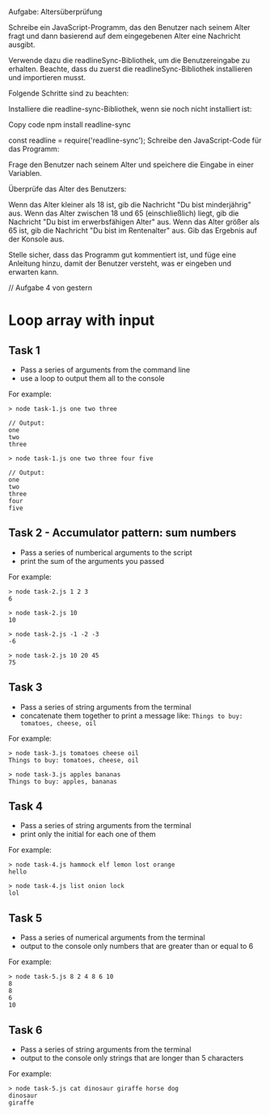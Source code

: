 Aufgabe: Altersüberprüfung

Schreibe ein JavaScript-Programm, das den Benutzer nach seinem Alter fragt und dann basierend auf dem eingegebenen Alter eine Nachricht ausgibt.

Verwende dazu die readlineSync-Bibliothek, um die Benutzereingabe zu erhalten. Beachte, dass du zuerst die readlineSync-Bibliothek installieren und importieren musst.

Folgende Schritte sind zu beachten:

Installiere die readline-sync-Bibliothek, wenn sie noch nicht installiert ist:

Copy code
npm install readline-sync

const readline = require('readline-sync');
Schreibe den JavaScript-Code für das Programm:

Frage den Benutzer nach seinem Alter und speichere die Eingabe in einer Variablen.

Überprüfe das Alter des Benutzers:

Wenn das Alter kleiner als 18 ist, gib die Nachricht "Du bist minderjährig" aus.
Wenn das Alter zwischen 18 und 65 (einschließlich) liegt, gib die Nachricht "Du bist im erwerbsfähigen Alter" aus.
Wenn das Alter größer als 65 ist, gib die Nachricht "Du bist im Rentenalter" aus.
Gib das Ergebnis auf der Konsole aus.

Stelle sicher, dass das Programm gut kommentiert ist, und füge eine Anleitung hinzu, damit der Benutzer versteht, was er eingeben und erwarten kann.

// Aufgabe 4 von gestern

# Loop array with input

## Task 1

- Pass a series of arguments from the command line
- use a loop to output them all to the console

For example:

```plaintext
> node task-1.js one two three

// Output:
one
two
three

> node task-1.js one two three four five

// Output:
one
two
three
four
five
```

## Task 2 - Accumulator pattern: sum numbers

- Pass a series of numberical arguments to the script
- print the sum of the arguments you passed

For example:

```plaintext
> node task-2.js 1 2 3
6

> node task-2.js 10
10

> node task-2.js -1 -2 -3
-6

> node task-2.js 10 20 45
75
```

## Task 3

- Pass a series of string arguments from the terminal
- concatenate them together to print a message like: `Things to buy: tomatoes, cheese, oil`

For example:

```plaintext
> node task-3.js tomatoes cheese oil
Things to buy: tomatoes, cheese, oil

> node task-3.js apples bananas
Things to buy: apples, bananas
```

## Task 4

- Pass a series of string arguments from the terminal
- print only the initial for each one of them

For example:

```plaintext
> node task-4.js hammock elf lemon lost orange
hello

> node task-4.js list onion lock
lol
```

## Task 5

- Pass a series of numerical arguments from the terminal
- output to the console only numbers that are greater than or equal to 6

For example:

```plaintext
> node task-5.js 8 2 4 8 6 10
8
8
6
10
```

## Task 6

- Pass a series of string arguments from the terminal
- output to the console only strings that are longer than 5 characters

For example:

```plaintext
> node task-5.js cat dinosaur giraffe horse dog
dinosaur
giraffe
```
